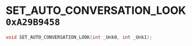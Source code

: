# SET_AUTO_CONVERSATION_LOOK `0xA29B9458`

```cpp
void SET_AUTO_CONVERSATION_LOOK(int _Unk0, int _Unk1);
```